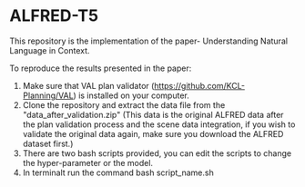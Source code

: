 # ALFRED-T5
This repository is the implementation of the paper- Understanding Natural Language in Context.

To reproduce the results presented in the paper:

1. Make sure that VAL plan validator (https://github.com/KCL-Planning/VAL) is installed on your computer.
2. Clone the repository and extract the data file from the "data_after_validation.zip" (This data is the original ALFRED data after the plan validation        process and the scene data integration, if you wish to validate the original data again, make sure you download the ALFRED dataset first.)
3. There are two bash scripts provided, you can edit the scripts to change the hyper-parameter or the model.
4. In terminalt run the command bash script_name.sh



